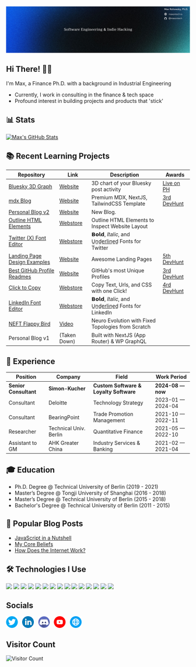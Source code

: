 ![banner](/assets/banner2.png)


## Hi There! 👨‍💻
I'm Max, a Finance Ph.D. with a background in Industrial Engineering 
- Currently, I work in consulting in the finance & tech space
- Profound interest in building projects and products that 'stick'

## 📊 Stats
[![Max's GitHub Stats](https://github-readme-stats-wheat-phi.vercel.app/api?username=maxrohowsky&show_icons=true&theme=vue)](https://github.com/maxrohowsky/github-readme-stats)

## 📚 Recent Learning Projects
| Repository                                                                                | Link                                                                                                            | Description                                        | Awards |
| ----------------------------------------------------------------------------------------- | --------------------------------------------------------------------------------------------------------------- | -------------------------------------------------- | ------------------ |
| [Bluesky 3D Graph](https://bluesky-3d-graph.vercel.app/)                                             | [Website](https://bluesky-3d-graph.vercel.app/)                                                                   |  3D chart of your Bluesky post activity        | [Live on PH](https://bluesky-3d-graph.vercel.app/)                    |
| [mdx Blog](https://mdx-blog-amber.vercel.app/)                                            | [Website](https://mdx-blog-amber.vercel.app/)                                                                   |  Premium MDX, NextJS, TailwindCSS Template         | [3rd DevHunt](https://devhunt.org/tool/nextjs-mdx-blog)                    |
| [Personal Blog v2](https://maxrohowsky.com/)                                                 | [Website](https://maxrohowsky.com/)                                                                                |  New Blog.                                         |                    |
| [Outline HTML Elements](https://github.com/maxrohowsky/outline-html-elements)               | [Webstore](https://chrome.google.com/webstore/detail/ihlgleabnhekkankfpfoafkobncbfcfo)                          | Outline HTML Elements to Inspect Website Layout    |                    |
| [Twitter (X) Font Editor](https://github.com/maxrohowsky/twitter-font-editor)               | [Webstore](https://chromewebstore.google.com/detail/x-twitter-post-text-edito/dgcfmccdeggjhkpndikcanaobhkggffd) | 𝗕𝗼𝗹𝗱, 𝐼𝑡𝑎𝑙𝑖𝑐, and U̲n̲d̲e̲r̲l̲i̲n̲e̲d̲ Fonts for Twitter       |                    |
| [Landing Page Design Examples](https://github.com/maxrohowsky/landing-page-design-examples) | [Website](https://landing-page-design-examples.vercel.app/)                                                     | Awesome Landing Pages                              |  [5th DevHunt](https://devhunt.org/tool/landinghero)                 |
| [Best GitHub Profile Readmes](https://github.com/maxrohowsky/best-github-profile-readme)    | [Website](https://maxrohowsky.github.io/best-github-profile-readme/)                                              | GitHub's most Unique Profiles                      |  [3rd DevHunt](https://devhunt.org/tool/gitpro)   |
| [Click to Copy](https://github.com/maxrohowsky/click-to-copy)                               | [Webstore](https://chromewebstore.google.com/detail/click-to-copy/fonpjogfddpklefillfepifbcikebelh)             | Copy Text, Urls, and CSS with one Click!           |  [4rd DevHunt](https://devhunt.org/tool/click-to-copy) |
| [LinkedIn Font Editor](https://github.com/maxrohowsky/linkedin-font-editor)                 | [Webstore](https://chromewebstore.google.com/detail/linkedin-post-bold-italic/djkclikbnokagbeciclfpngfeclcokob) | 𝗕𝗼𝗹𝗱, 𝐼𝑡𝑎𝑙𝑖𝑐, and U̲n̲d̲e̲r̲l̲i̲n̲e̲d̲ Fonts for LinkedIn      |                    |
| [NEFT Flappy Bird](https://github.com/maxrohowsky/neft-flappy-bird)                         | [Video](https://www.youtube.com/watch?v=zsGvCwaaMOI)                                                            | Neuro Evolution with Fixed Topologies from Scratch |                    |
| Personal Blog v1                                                  | (Taken Down)                                                                             | Built with NextJS (App Router) & WP GraphQL        |                    |

## 👔 Experience
| Position               | Company                     | Field                         | Work Period       |
| ---------------------- | --------------------------- | ----------------------------- | ----------------- |
| **Senior Consultant**         | **Simon-Kucher**                | **Custom Software & Loyalty Software**       | **2024-08 — now** |
| Consultant         | Deloitte                | Technology Strategy       | 2023-01 — 2024-04 |
| Consultant             | BearingPoint                | Trade Promotion Management       | 2021-10 — 2022-11 |
| Researcher             | Technical Univ. Berlin      | Quantitative Finance          | 2021-05 — 2022-10 |
| Assistant to GM        | AHK Greater China           | Industry Services & Banking   | 2021-02 — 2021-04 |

## 🎓 Education
- Ph.D. Degree @ Technical University of Berlin (2019 - 2021) 
- Master’s Degree @ Tongji University of Shanghai (2016 - 2018)
- Master’s Degree @ Technical University of Berlin (2015 - 2018)
- Bachelor's Degree @ Technical University of Berlin (2011 - 2015)

## 📝 Popular Blog Posts 
- [JavaScript in a Nutshell](https://maxrohowsky.com/blog/javascript-in-a-nutshell)
- [My Core Beliefs](https://maxrohowsky.com/blog/my-core-beliefs)
- [How Does the Internet Work?](https://maxrohowsky.com/blog/how-the-internet-works)

## 🛠 Technologies I Use  
![](https://img.shields.io/badge/React-61DAFB?style=for-the-badge&logo=react&logoColor=white)
![](https://img.shields.io/badge/Node.js-86BE00?style=for-the-badge&logo=node.js&logoColor=white)
![](https://img.shields.io/badge/JavaScript-F7DF1E?style=for-the-badge&logo=javascript&logoColor=white)
![](https://img.shields.io/badge/Wordpress-21759B?style=for-the-badge&logo=wordpress&logoColor=white)
![](https://img.shields.io/badge/jQuery-0769AD?style=for-the-badge&logo=jquery&logoColor=white)
![](https://img.shields.io/badge/HTML5-E34F26?style=for-the-badge&logo=html5&logoColor=white)
![](https://img.shields.io/badge/CSS3-1572B6?style=for-the-badge&logo=css3&logoColor=white)
![](https://img.shields.io/badge/Markdown-F71A4A?style=for-the-badge&logo=markdown&logoColor=white)
![](https://img.shields.io/badge/Sass-CC6699?style=for-the-badge&logo=sass&logoColor=white)
![](https://img.shields.io/badge/MySQL-F79F17?style=for-the-badge&logo=mysql&logoColor=white)
![](https://img.shields.io/badge/npm-CB3837?style=for-the-badge&logo=npm&logoColor=white)
![](https://img.shields.io/badge/GraphQl-E10098?style=for-the-badge&logo=graphql&logoColor=white)
![](https://img.shields.io/badge/Python-FFD43B?style=for-the-badge&logo=python&logoColor=blue)
![](https://img.shields.io/badge/VS_Code-0078D4?style=for-the-badge&logo=visual%20studio%20code&logoColor=white)
![](https://img.shields.io/badge/Git-F05032?style=for-the-badge&logo=git&logoColor=white)

## Socials
[![Preview](/assets/twitter.png)](https://twitter.com/max_on_tech) &nbsp;
[![Preview](/assets/linkedin.png)](https://www.linkedin.com/in/maxrohowsky) &nbsp;
[![Preview](/assets/discord.png)](https://www.discord.gg/JERatQsfY8) &nbsp;
[![Preview](/assets/youtube.png)](https://www.youtube.com/@maxrohowsky) &nbsp;
[![Preview](/assets/website.png)](https://maxrohowsky.com) &nbsp;

## Visitor Count
![Visitor Count](https://profile-counter.glitch.me/maxrohowsky/count.svg)
